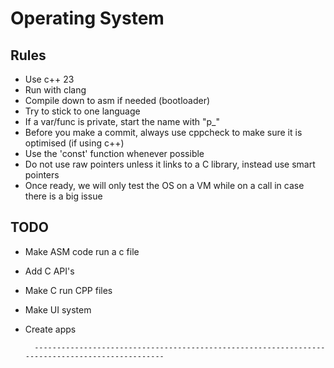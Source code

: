 # Operating System
## Rules
* Use c++ 23
* Run with clang
* Compile down to asm if needed (bootloader)
* Try to stick to one language
* If a var/func is private, start the name with "p_"
* Before you make a commit, always use cppcheck to make sure it is optimised (if using c++)
* Use the 'const' function whenever possible
* Do not use raw pointers unless it links to a C library, instead use smart pointers
* Once ready, we will only test the OS on a VM while on a call in case there is a big issue

 
## TODO
* Make ASM code run a c file
* Add C API's
* Make C run CPP files
* Make UI system
* Create apps

        ------------------------------------------------------------------------------------------------ 
